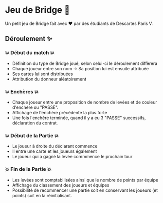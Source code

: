 # Jeu de Bridge :camel:
Un petit jeu de Bridge fait avec :heart: par des étudiants de Descartes Paris V.

## Déroulement :sparkles:

### :boom: Début du match :boom:
  * Définition du type de Bridge joué, selon celui-ci le déroulement diffèrera
  * Chaque joueur entre son nom -> Sa position lui est ensuite attribuée
  * Ses cartes lui sont distribuées
  * Attribution du donneur aléatoirement

### :boom: Enchères :boom:
  * Chaque joueur entre une proposition de nombre de levées et de couleur d'enchère ou "PASSE".
  * Affichage de l'enchère précédente la plus forte
  * Une fois l'enchère terminée, quand il y a eu 3 "PASSE" successifs, déclaration du contrat.

### :boom: Début de la Partie :boom:
  * Le joueur à droite du déclarant commence
  * Il entre une carte et les joueurs également
  * Le joueur qui a gagné la levée commmence le prochain tour

### :boom: Fin de la Partie :boom:
  * Les levées sont comptabilisées ainsi que le nombre de points par équipe
  * Affichage du classement des joueurs et équipes
  * Possibilité de recommencer une partie soit en conservant les joueurs (et points) soit en la réinitialisant.
